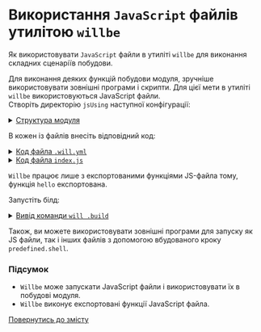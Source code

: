 # Використання <code>JavaScript</code> файлів утилітою <code>willbe</code>

Як використовувати <code>JavaScript</code> файли в утиліті <code>willbe</code> для виконання складних сценаріїв побудови.

Для виконання деяких функцій побудови модуля, зручніше використовувати зовнішні програми і скрипти. Для цієї мети в утиліті `willbe` використовуються JavaScript файли.   
Створіть директорію `jsUsing` наступної конфігурації:  

<details>
  <summary><u>Структура модуля</u></summary>

```
jsUsing
   ├── index.js
   └── .will.yml

```

</details>

В кожен із файлів внесіть відповідний код:

<details>
    <summary><u>Код файла <code>.will.yml</code></u></summary>

```yaml
about :

  name : usingJS
  description : "To use JS in willbe"
  version : 0.0.1

path :

  js.path :
    path : 'index.js'

step  :

  run.js :
    js : path::js.*

build :

  run.js :
    criterion :
      default : 1
    steps :
      - run.*

```

</details>
<details>
    <summary><u>Код файла <code>index.js</code></u></summary>

```js
function hello(){
  console.log('Hello, world!');
}

module.exports = hello;

```

</details>

`Willbe` працює лише з експортованими функціями JS-файла тому, функція `hello` експортована.  

Запустіть білд:  

<details>
  <summary><u>Вивід команди <code>will .build</code></u></summary>

```
[user@user ~]$ will .build
...
  Building run.js
Hello, world!
  Built run.js in 0.057s

```

</details>

Також, ви можете використовувати зовнішні програми для запуску як JS файли, так і інших файлів з допомогою вбудованого кроку `predefined.shell`.  

### Підсумок
- `Willbe` може запускати JavaScript файли і використовувати їх в побудові модуля.
- `Willbe` виконує експортовані функції JavaScript файла.

[Повернутись до змісту](../README.md#tutorials)
